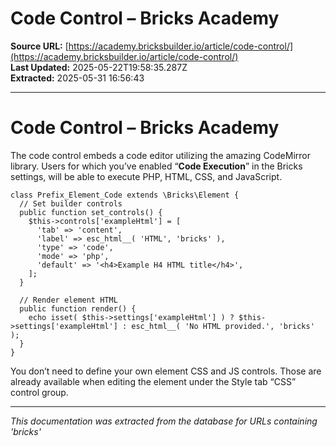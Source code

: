 # Code Control – Bricks Academy

**Source URL:** [https://academy.bricksbuilder.io/article/code-control/](https://academy.bricksbuilder.io/article/code-control/)  
**Last Updated:** 2025-05-22T19:58:35.287Z  
**Extracted:** 2025-05-31 16:56:43

---

# Code Control – Bricks Academy

The code control embeds a code editor utilizing the amazing CodeMirror library. Users for which you’ve enabled “**Code Execution**” in the Bricks settings, will be able to execute PHP, HTML, CSS, and JavaScript.

```
class Prefix_Element_Code extends \Bricks\Element {
  // Set builder controls
  public function set_controls() {
    $this->controls['exampleHtml'] = [
      'tab' => 'content',
      'label' => esc_html__( 'HTML', 'bricks' ),
      'type' => 'code',
      'mode' => 'php',
      'default' => '<h4>Example H4 HTML title</h4>',
    ];
  }

  // Render element HTML
  public function render() {
    echo isset( $this->settings['exampleHtml'] ) ? $this->settings['exampleHtml'] : esc_html__( 'No HTML provided.', 'bricks' );
  }
}
```

You don’t need to define your own element CSS and JS controls. Those are already available when editing the element under the Style tab “CSS” control group.

---

*This documentation was extracted from the database for URLs containing 'bricks'*
